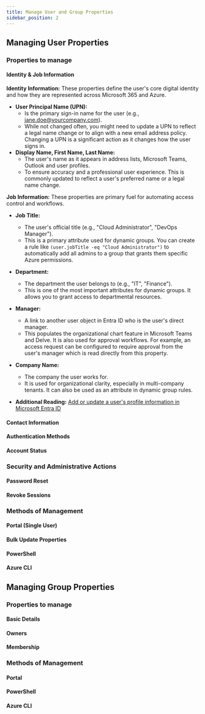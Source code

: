 ```yaml
---
title: Manage User and Group Properties
sidebar_position: 2
---
```


## Managing User Properties
### Properties to manage
#### Identity & Job Information

**Identity Information:** These properties define the user's core digital identity and how they are represented across Microsoft 365 and Azure.
- **User Principal Name (UPN):**
  - Is the primary sign-in name for the user (e.g., jane.doe@yourcompany.com).
  - While not changed often, you might need to update a UPN to reflect a legal name change or to align with a new email address policy. Changing a UPN is a significant action as it changes how the user signs in.
- **Display Name, First Name, Last Name:**
  - The user's name as it appears in address lists, Microsoft Teams, Outlook and user profiles.
  - To ensure accuracy and a professional user experience. This is commonly updated to reflect a user's preferred name or a legal name change.

**Job Information:** These properties are primary fuel for automating access control and workflows.
- **Job Title:**
  - The user's official title (e.g., "Cloud Administrator", "DevOps Manager").
  - This is a primary attribute used for dynamic groups. You can create a rule like `(user.jobTitle -eq "Cloud Administrator")` to automatically add all admins to a group that grants them specific Azure permissions.
- **Department:**
  - The department the user belongs to (e.g., "IT", "Finance").
  - This is one of the most important attributes for dynamic groups. It allows you to grant access to departmental resources.
- **Manager:**
  - A link to another user object in Entra ID who is the user's direct manager.
  - This populates the organizational chart feature in Microsoft Teams and Delve. It is also used for approval workflows. For example, an access request can be configured to require approval from the user's manager which is read directly from this property.
- **Company Name:**
  - The company the user works for.
  - It is used for organizational clarity, especially in multi-company tenants. It can also be used as an attribute in dynamic group rules.

- **Additional Reading:** [Add or update a user's profile information in Microsoft Entra ID](https://learn.microsoft.com/en-us/entra/fundamentals/how-to-manage-user-profile-info)

#### Contact Information
#### Authentication Methods
#### Account Status
### Security and Administrative Actions
#### Password Reset
#### Revoke Sessions
### Methods of Management
#### Portal (Single User)
#### Bulk Update Properties
#### PowerShell
#### Azure CLI

## Managing Group Properties
### Properties to manage
#### Basic Details
#### Owners
#### Membership
### Methods of Management
#### Portal
#### PowerShell
#### Azure CLI